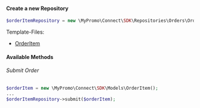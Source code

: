 #### Create a new Repository
```php
$orderItemRepository = new \MyPromo\Connect\SDK\Repositories\Orders\OrderItemRepository($client);
```

Template-Files:
- [OrderItem][OrderItem]

#### Available Methods

###### Submit Order

```php
$orderItem = new \MyPromo\Connect\SDK\Models\OrderItem();
...
$orderItemRepository->submit($orderItem);
```

[OrderItem]: ../Models/OrderItem.md

